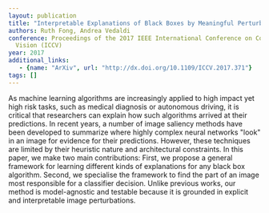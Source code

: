 ```yaml
---
layout: publication
title: "Interpretable Explanations of Black Boxes by Meaningful Perturbation"
authors: Ruth Fong, Andrea Vedaldi
conference: Proceedings of the 2017 IEEE International Conference on Computer
  Vision (ICCV)
year: 2017
additional_links: 
   - {name: "ArXiv", url: "http://dx.doi.org/10.1109/ICCV.2017.371"}
tags: []
---
```

As machine learning algorithms are increasingly applied to high impact yet
high risk tasks, such as medical diagnosis or autonomous driving, it is
critical that researchers can explain how such algorithms arrived at their
predictions. In recent years, a number of image saliency methods have been
developed to summarize where highly complex neural networks "look" in an image
for evidence for their predictions. However, these techniques are limited by
their heuristic nature and architectural constraints. In this paper, we make
two main contributions: First, we propose a general framework for learning
different kinds of explanations for any black box algorithm. Second, we
specialise the framework to find the part of an image most responsible for a
classifier decision. Unlike previous works, our method is model-agnostic and
testable because it is grounded in explicit and interpretable image
perturbations.